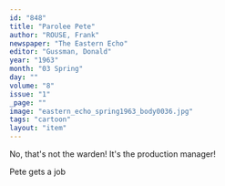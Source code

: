 ```yaml
---
id: "848"
title: "Parolee Pete"
author: "ROUSE, Frank"
newspaper: "The Eastern Echo"
editor: "Gussman, Donald"
year: "1963"
month: "03 Spring"
day: ""
volume: "8"
issue: "1"
_page: ""
image: "eastern_echo_spring1963_body0036.jpg"
tags: "cartoon"
layout: "item"
---
```

No, that's not the warden!
It's the production manager!

Pete gets a job
